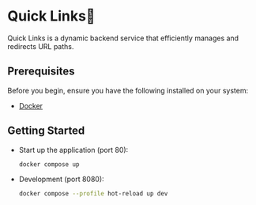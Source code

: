 # Quick Links🔗
Quick Links is a dynamic backend service that efficiently manages and redirects URL paths.

## Prerequisites
Before you begin, ensure you have the following installed on your system:
- [Docker](https://docs.docker.com/get-docker/)

## Getting Started
- Start up the application (port 80):
    ``` bash
    docker compose up
    ```

- Development (port 8080):
    ``` bash
    docker compose --profile hot-reload up dev
    ```
